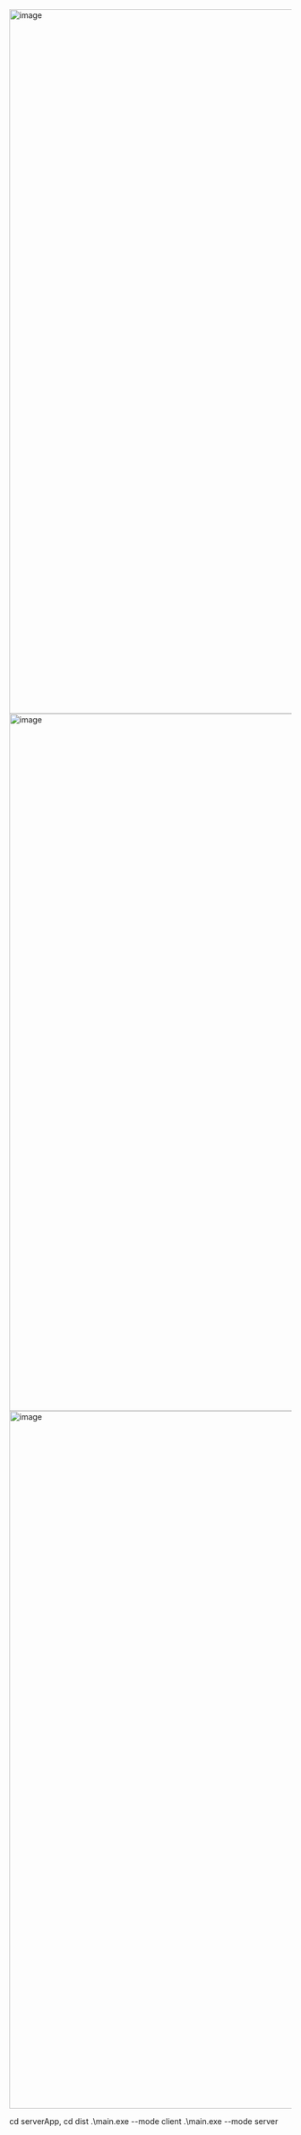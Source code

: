 <img width="1256" alt="image" src="https://github.com/user-attachments/assets/cf8f4335-211b-466e-8b66-01911ec608f0">
<img width="1243" alt="image" src="https://github.com/user-attachments/assets/f9cda920-bab0-43ac-a978-f6c5472db579">
<img width="1244" alt="image" src="https://github.com/user-attachments/assets/02631c46-4bf6-44b8-9540-48b6db11a519">

cd serverApp, cd dist
.\main.exe --mode client
.\main.exe --mode server

